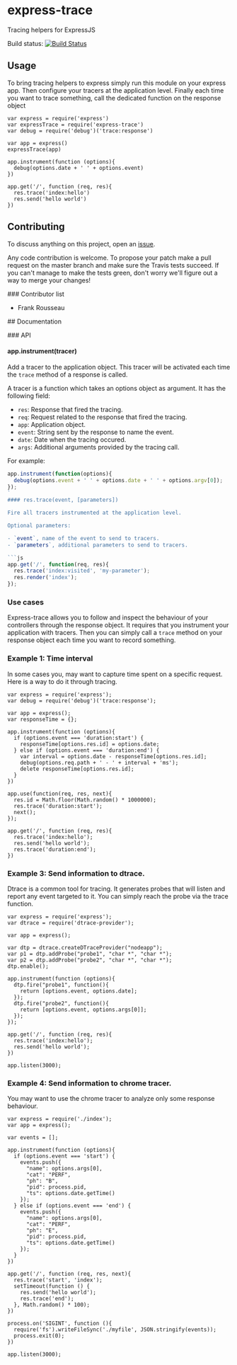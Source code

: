 # express-trace

Tracing helpers for ExpressJS

Build status: [![Build Status](https://travis-ci.org/frankrousseau/express-trace.png?branch=master)](https://travis-ci.org/frankrousseau/express-trace)

## Usage 

To bring tracing helpers to express simply run this module on your express app.
Then configure your tracers at the application level. Finally each time you
want to trace something, call the dedicated function on the response object

```
var express = require('express')
var expressTrace = require('express-trace')
var debug = require('debug')('trace:response')

var app = express()
expressTrace(app)

app.instrument(function (options){
  debug(options.date + ' ' + options.event)
})

app.get('/', function (req, res){
  res.trace('index:hello')
  res.send('hello world')
})
```


## Contributing

To discuss anything on this project, open an [issue](https://github.com/frankrousseau/express-trace/issues).

Any code contribution is welcome. To propose your patch make a pull request on
the master branch and make sure the Travis tests succeed. If you can't manage
to make the tests green, don't worry we'll figure out a way to merge your
changes!

### Contributor list

* Frank Rousseau

## Documentation

### API

#### app.instrument(tracer)

Add a tracer to the application object. This tracer will be activated each time
the `trace` method of a response is called.

A tracer is a function which takes an options object as argument. It has the
following field:

* `res`: Response that fired the tracing.
* `req`: Request related to the response that fired the tracing.
* `app`: Application object.
* `event`: String sent by the response to name the event.
* `date`: Date when the tracing occured.
* `args`: Additional arguments provided by the tracing call.

For example:

```js
app.instrument(function(options){
  debug(options.event + ' ' + options.date + ' ' + options.argv[0]);
});
`
#### res.trace(event, [parameters])

Fire all tracers instrumented at the application level.

Optional parameters:

- `event`, name of the event to send to tracers.
- `parameters`, additional parameters to send to tracers.

```js
app.get('/', function(req, res){
  res.trace('index:visited', 'my-parameter');
  res.render('index');
});
```


### Use cases

Express-trace allows you to follow and inspect the
behaviour of your controllers through the response object.  It requires that
you instrument your application with tracers. Then you can simply call a
`trace` method on your response object each time you want to record something.

### Example 1: Time interval

In some cases you, may want to capture time spent on a specific request. Here
is a way to do it through tracing.

```
var express = require('express');
var debug = require('debug')('trace:response');

var app = express();
var responseTime = {};

app.instrument(function (options){
  if (options.event === 'duration:start') {
    responseTime[options.res.id] = options.date;
  } else if (options.event === 'duration:end') {
    var interval = options.date - responseTime[options.res.id];
    debug(options.req.path + ' - ' + interval + 'ms');
    delete responseTime[options.res.id];
  }
})

app.use(function(req, res, next){
  res.id = Math.floor(Math.random() * 1000000);
  res.trace('duration:start');
  next();
});

app.get('/', function (req, res){
  res.trace('index:hello');
  res.send('hello world');
  res.trace('duration:end');
})
```

### Example 3: Send information to dtrace.

Dtrace is a common tool for tracing. It generates probes that will listen and
report any event targeted to it. You can simply reach the probe via the trace
function.

```
var express = require('express');
var dtrace = require('dtrace-provider');

var app = express();

var dtp = dtrace.createDTraceProvider("nodeapp");
var p1 = dtp.addProbe("probe1", "char *", "char *");
var p2 = dtp.addProbe("probe2", "char *", "char *");
dtp.enable();

app.instrument(function (options){
  dtp.fire("probe1", function(){
    return [options.event, options.date];
  });
  dtp.fire("probe2", function(){
    return [options.event, options.args[0]];
  });
});

app.get('/', function (req, res){
  res.trace('index:hello');
  res.send('hello world');
})

app.listen(3000);
```

### Example 4: Send information to chrome tracer.

You may want to use the chrome tracer to analyze only some response behaviour.

```
var express = require('./index');
var app = express();

var events = [];

app.instrument(function (options){
  if (options.event === 'start') {
    events.push({
      "name": options.args[0],
      "cat": "PERF",
      "ph": "B",
      "pid": process.pid,
      "ts": options.date.getTime()
    });
  } else if (options.event === 'end') {
    events.push({
      "name": options.args[0],
      "cat": "PERF",
      "ph": "E",
      "pid": process.pid,
      "ts": options.date.getTime()
    });
  }
})

app.get('/', function (req, res, next){
  res.trace('start', 'index');
  setTimeout(function () {
    res.send('hello world');
    res.trace('end');
  }, Math.random() * 100);
})

process.on('SIGINT', function (){
  require('fs').writeFileSync('./myfile', JSON.stringify(events));
  process.exit(0);
})

app.listen(3000);
```
